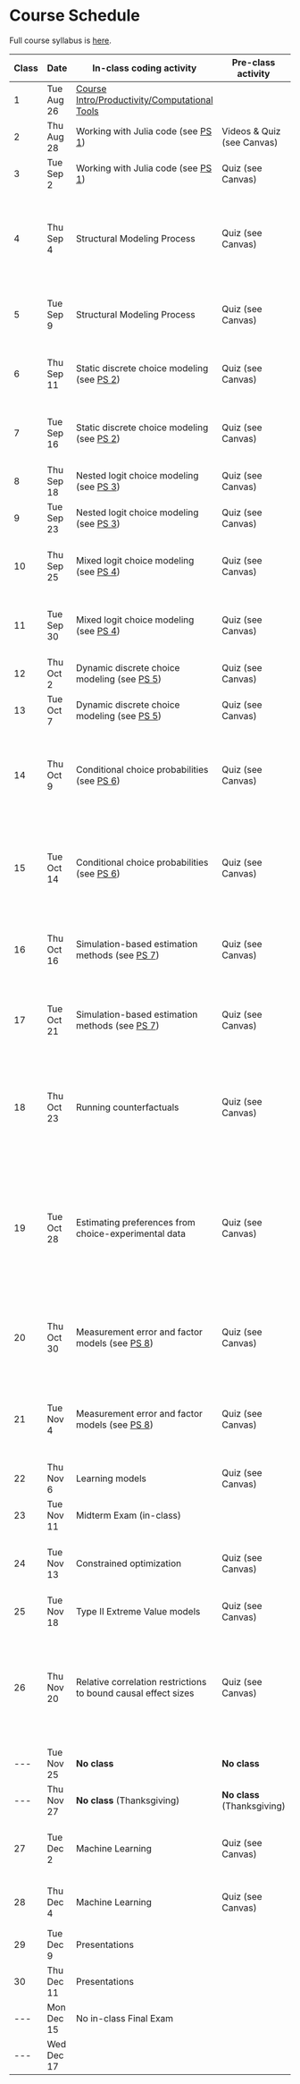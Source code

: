 # Course Schedule

Full course syllabus is [here](https://raw.githack.com/OU-PhD-Econometrics/fall-2025/master/Syllabus.pdf).

| **Class**  | **Date**  | **In-class coding activity**  | **Pre-class activity** | **Reference Materials** | **Other Items Due** |
|----- |----------  |-------------------------- |------------------------  |-------- |-------- |
|  1 | Tue Aug 26 | [Course Intro/Productivity/Computational Tools](https://raw.githack.com/OU-PhD-Econometrics/fall-2025/master/LectureNotes/01-Productivity/01slides.html) |                            | [Slides: Julia reference](https://raw.githack.com/OU-PhD-Econometrics/fall-2025/master/LectureNotes/00-JuliaTips/00slides.html#1)  | |
|  2 | Thu Aug 28 | Working with Julia code (see [PS 1](https://raw.githack.com/OU-PhD-Econometrics/fall-2025/master/ProblemSets/PS1-julia-intro/PS1.pdf))                   | Videos & Quiz (see Canvas) | [Slides: Clean Code](https://raw.githack.com/OU-PhD-Econometrics/fall-2025/master/LectureNotes/01a-CleanCode/01aslides.html#1)  |   |
|  3 | Tue Sep  2 | Working with Julia code (see [PS 1](https://raw.githack.com/OU-PhD-Econometrics/fall-2025/master/ProblemSets/PS1-julia-intro/PS1.pdf))                   | Quiz (see Canvas) | [Slides: Clean Code](https://raw.githack.com/OU-PhD-Econometrics/fall-2025/master/LectureNotes/01a-CleanCode/01aslides.html#1)  |   |
|  4 | Thu Sep  4 | Structural Modeling Process                                                                                                                              | Quiz (see Canvas) | [Slides: What is structural modeling?](https://raw.githack.com/OU-PhD-Econometrics/fall-2025/master/LectureNotes/02-IntroStructuralModels/02slides.html); [Lewbel (2019)](https://doi.org/10.1257/jel.20181361) Sections 1, beginning of Section 5, and 5.1  |   |
|  5 | Tue Sep  9 | Structural Modeling Process                                                                                                                              | Quiz (see Canvas) | [Slides: Structural modeling process](https://raw.githack.com/OU-PhD-Econometrics/fall-2025/master/LectureNotes/03-StructuralWorkflow/03slides.html); [Keane YouTube talk](https://www.youtube.com/watch?v=0hazaPBAYWE) |   |   |
|  6 | Thu Sep 11 | Static discrete choice modeling (see [PS 2](https://raw.githack.com/OU-PhD-Econometrics/fall-2025/master/ProblemSets/PS2-optimization-intro/PS2.pdf))    | Quiz (see Canvas) | [Slides: Random Utility Models & Logit](https://raw.githack.com/OU-PhD-Econometrics/fall-2025/master/LectureNotes/04-StaticDiscreteChoice/04slides.html);  _Train_,  Ch. 1-2, 3.1-3.3, 3.7-3.8  |   |
|  7 | Tue Sep 16 | Static discrete choice modeling (see [PS 2](https://raw.githack.com/OU-PhD-Econometrics/fall-2025/master/ProblemSets/PS2-optimization-intro/PS2.pdf))    | Quiz (see Canvas) | [Slides: Random Utility Models & Logit](https://raw.githack.com/OU-PhD-Econometrics/fall-2025/master/LectureNotes/04-StaticDiscreteChoice/04slides.html);  _Train_,  Ch. 1-2, 3.1-3.3, 3.7-3.8  |   |
|  8 | Thu Sep 18 | Nested logit choice modeling (see [PS 3](https://raw.githack.com/OU-PhD-Econometrics/fall-2025/master/ProblemSets/PS3-gev/PS3.pdf))                      | Quiz (see Canvas) | [Slides: GEV](https://raw.githack.com/OU-PhD-Econometrics/fall-2025/master/LectureNotes/05-GEV/05slides.html); _Train_, 4.1-4.2  |  |
|  9 | Tue Sep 23 | Nested logit choice modeling (see [PS 3](https://raw.githack.com/OU-PhD-Econometrics/fall-2025/master/ProblemSets/PS3-gev/PS3.pdf))                      | Quiz (see Canvas) | [Slides: GEV](https://raw.githack.com/OU-PhD-Econometrics/fall-2025/master/LectureNotes/05-GEV/05slides.html); _Train_, 4.1-4.2  |  |
| 10 | Thu Sep 25 | Mixed logit choice modeling (see [PS 4](https://raw.githack.com/OU-PhD-Econometrics/fall-2025/master/ProblemSets/PS4-mixture/PS4.pdf))                   | Quiz (see Canvas) | [Slides: Mixed logit, finite mixture, EM algorithm](https://raw.githack.com/OU-PhD-Econometrics/fall-2025/master/LectureNotes/06-Mixture/06slides.html); _Train_, 6.1-6.3, Ch. 14  |   |
| 11 | Tue Sep 30 | Mixed logit choice modeling (see [PS 4](https://raw.githack.com/OU-PhD-Econometrics/fall-2025/master/ProblemSets/PS4-mixture/PS4.pdf))                   | Quiz (see Canvas) | [Slides: Mixed logit, finite mixture, EM algorithm](https://raw.githack.com/OU-PhD-Econometrics/fall-2025/master/LectureNotes/06-Mixture/06slides.html); _Train_, 6.1-6.3, Ch. 14  |   |
| 12 | Thu Oct  2 | Dynamic discrete choice modeling (see [PS 5](https://raw.githack.com/OU-PhD-Econometrics/fall-2025/master/ProblemSets/PS5-ddc/PS5.pdf))                  | Quiz (see Canvas) | [Slides: Dynamic choice models](https://raw.githack.com/OU-PhD-Econometrics/fall-2025/master/LectureNotes/07-DDC/07slides.html); [Rust (1987)](http://www.jstor.org/stable/1911259)  |   |
| 13 | Tue Oct  7 | Dynamic discrete choice modeling (see [PS 5](https://raw.githack.com/OU-PhD-Econometrics/fall-2025/master/ProblemSets/PS5-ddc/PS5.pdf))                  | Quiz (see Canvas) | [Slides: Dynamic choice models](https://raw.githack.com/OU-PhD-Econometrics/fall-2025/master/LectureNotes/07-DDC/07slides.html); [Rust (1987)](http://www.jstor.org/stable/1911259)  |   |
| 14 | Thu Oct  9 | Conditional choice probabilities (see [PS 6](https://raw.githack.com/OU-PhD-Econometrics/fall-2025/master/ProblemSets/PS6-ccp/PS6.pdf))                  | Quiz (see Canvas) | [Slides: Estimating dynamic models without solving](https://raw.githack.com/OU-PhD-Econometrics/fall-2025/master/LectureNotes/08-CCP/08slides.html); [Hotz & Miller (1993)](https://doi.org/10.2307/2298122); [Arcidiacono & Miller (2011)](https://doi.org/10.3982/ECTA7743)  |   |
| 15 | Tue Oct 14 | Conditional choice probabilities (see [PS 6](https://raw.githack.com/OU-PhD-Econometrics/fall-2025/master/ProblemSets/PS6-ccp/PS6.pdf))                  | Quiz (see Canvas) | [Slides: Estimating dynamic models without solving](https://raw.githack.com/OU-PhD-Econometrics/fall-2025/master/LectureNotes/08-CCP/08slides.html); [Hotz & Miller (1993)](https://doi.org/10.2307/2298122); [Arcidiacono & Miller (2011)](https://doi.org/10.3982/ECTA7743)  |   |
| 16 | Thu Oct 16 | Simulation-based estimation methods (see [PS 7](https://raw.githack.com/OU-PhD-Econometrics/fall-2025/master/ProblemSets/PS7-smm/PS7.pdf))               | Quiz (see Canvas) | [Slides: Simulated Method of Moments](https://raw.githack.com/OU-PhD-Econometrics/fall-2025/master/LectureNotes/09-SMM/09slides.html); _Train_, 10.1-10.2; [Smith](http://www.econ.yale.edu/smith/palgrave7.pdf), p. 1  |   |
| 17 | Tue Oct 21 | Simulation-based estimation methods (see [PS 7](https://raw.githack.com/OU-PhD-Econometrics/fall-2025/master/ProblemSets/PS7-smm/PS7.pdf))               | Quiz (see Canvas) | [Slides: Simulated Method of Moments](https://raw.githack.com/OU-PhD-Econometrics/fall-2025/master/LectureNotes/09-SMM/09slides.html); _Train_, 10.1-10.2; [Smith](http://www.econ.yale.edu/smith/palgrave7.pdf), p. 1  |   |
| 18 | Thu Oct 23 | Running counterfactuals                                                                                                                                  | Quiz (see Canvas) | [Slides: Model Fit, Counterfactuals, Model validation](https://raw.githack.com/OU-PhD-Econometrics/fall-2025/master/LectureNotes/10-Cfl/10slides.html); [Fu, Grau and Rivera (2022)](https://onlinelibrary.wiley.com/doi/full/10.3982/QE1722); [Lang and Palacios (2018)](https://www.dropbox.com/s/r0dntxibz1qb1se/Lang%26Palacios-Teachers.pdf?dl=0) | |
| 19 | Tue Oct 28 | Estimating preferences from choice-experimental data                                                                                                     | Quiz (see Canvas) | [Slides: Subjective Expectations, Stated Preference and Choice Experiments](https://raw.githack.com/OU-PhD-Econometrics/fall-2025/master/LectureNotes/11-SubjExp/11slides.html); _Train_, 7.2-7.3; [Koşar, Ransom and van der Klaauw (2025)](https://tyleransom.github.io/research/SCE_migration.pdf), section 3.3 | |
| 20 | Thu Oct 30 | Measurement error and factor models (see [PS 8](https://raw.githack.com/OU-PhD-Econometrics/fall-2025/master/ProblemSets/PS8-factor/PS8.pdf))            | Quiz (see Canvas) | [Slides: Measurement Error & Factor Models](https://raw.githack.com/OU-PhD-Econometrics/fall-2025/master/LectureNotes/12-Factor/12slides.html); [Heckman, Stixrud and Urzua (2006)](https://jenni.uchicago.edu/papers/Heckman-Stixrud-Urzua_JOLE_v24n3_2006.pdf)  |  |
| 21 | Tue Nov  4 | Measurement error and factor models (see [PS 8](https://raw.githack.com/OU-PhD-Econometrics/fall-2025/master/ProblemSets/PS8-factor/PS8.pdf))            | Quiz (see Canvas) | [Slides: Measurement Error & Factor Models](https://raw.githack.com/OU-PhD-Econometrics/fall-2025/master/LectureNotes/12-Factor/12slides.html); [Heckman, Stixrud and Urzua (2006)](https://jenni.uchicago.edu/papers/Heckman-Stixrud-Urzua_JOLE_v24n3_2006.pdf)  |  |
| 22 | Thu Nov  6 | Learning models                                                                                                                                          | Quiz (see Canvas) | [Slides: Learning models](https://raw.githack.com/OU-PhD-Econometrics/fall-2025/master/LectureNotes/13-Learning/13slides.html); [Miller (1984)](https://doi.org/10.1086/261276) |  |
| 23 | Tue Nov 11 | Midterm Exam (in-class)                                                                                                                                  |                   |  |  |  |
| 24 | Tue Nov 13 | Constrained optimization                                                                                                                                 | Quiz (see Canvas) | [Slides: Constrained optimization and equilibrium models](https://raw.githack.com/OU-PhD-Econometrics/fall-2025/master/LectureNotes/14-Opt/14slides.html) | Start finding a paper for presentation/referee report  |  |
| 25 | Tue Nov 18 | Type II Extreme Value models                                                                                                                             | Quiz (see Canvas) |  |  |  |
| 26 | Thu Nov 20 | Relative correlation restrictions to bound causal effect sizes                                                                                           | Quiz (see Canvas) | [Slides: Obtaining causal effects without an "identification strategy"](https://raw.githack.com/OU-PhD-Econometrics/fall-2025/master/LectureNotes/15-RCR/15slides.html); [Altonji, Elder & Taber (2005)](https://doi.org/10.1086/426036); [Diegert, Masten & Poirier (2025)](https://arxiv.org/pdf/2206.02303) |  |
| ---| Tue Nov 25 | **No class**                                                                                                                                             | **No class**                 | | |
| ---| Thu Nov 27 | **No class** (Thanksgiving)                                                                                                                              | **No class** (Thanksgiving)  | | |
| 27 | Tue Dec  2 | Machine Learning                                                                                                                                         | Quiz (see Canvas) | [Slides: Intro to Machine Learning](https://raw.githack.com/OU-PhD-Econometrics/fall-2025/master/LectureNotes/19-IntroML/19slides.html); [James et al., section 2.1 (pp. 15-29)](https://hastie.su.domains/ISLR2/ISLRv2_corrected_June_2023.pdf.download.html) | |
| 28 | Thu Dec  4 | Machine Learning                                                                                                                                         | Quiz (see Canvas) | [Slides: Machine Learning for Causal Modeling](https://raw.githack.com/OU-PhD-Econometrics/fall-2025/master/LectureNotes/20-CausalML/20slides.html)  | Work on Referee Report & Presentation |
| 29 | Tue Dec  9 | Presentations                                                                                                                                            |                   |  | Presentation  |
| 30 | Thu Dec 11 | Presentations                                                                                                                                            |                   |  | Presentation,[Referee Report](https://github.com/OU-PhD-Econometrics/fall-2025/blob/master/OtherAssignments/RefereeReport.pdf) due (submit to Canvas)  |
| ---| Mon Dec 15 | No in-class Final Exam                                                                                                                                   |   | |  |
| ---| Wed Dec 17 |                                                                                                                                                          |   | | Research Proposal due (submit to Canvas) |
